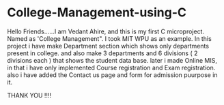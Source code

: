 # College-Management-using-C

Hello Friends......I am Vedant Ahire, and this is my first C microproject.
Named as 'College Management".
I took MIT WPU as an example.
In this project i have make Department section which shows only departments present in college.
and also make 3 departments and 6 divisions ( 2 divisions each ) that shows the student data base.
later i made Online MIS, in that i have only implemented Course registration and Exam registration.
also i have added the Contact us page and form for admission puurpose in it.

THANK YOU !!!!
